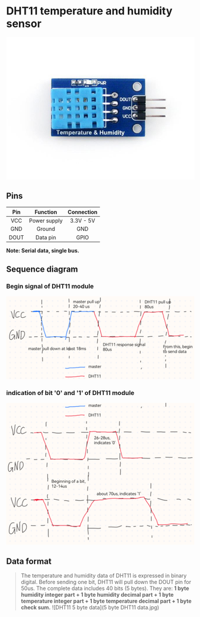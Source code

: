 # DHT11 temperature and humidity sensor

![DHT11 module](DHT11.jpeg)

## Pins

|Pin|Function|Connection|
|:-:|:------:|:--------:|
|VCC|Power supply|3.3V - 5V|
|GND|Ground|GND|
|DOUT|Data pin|GPIO|

**Note: Serial data, single bus.**

## Sequence diagram

### **Begin signal of DHT11 module**
![DHT11 Beginning signal](DHT11_begin.png)
### **indication of bit '0' and '1' of DHT11 module**
![DHT11 bit '0' and '1'](DHT11_bits.png)

## Data format

> The temperature and humidity data of DHT11 is expressed in binary digital. 
> Before sending one bit, DHT11 will pull down the DOUT pin for 50us.
> The complete data includes 40 bits (5 bytes). They are: **1 byte humidity integer part +
> 1 byte humidity decimal part + 1 byte temperature integer part + 1 byte temperature decimal part + 1 byte check sum.**
![DHT11 5 byte data](5 byte DHT11 data.jpg)
